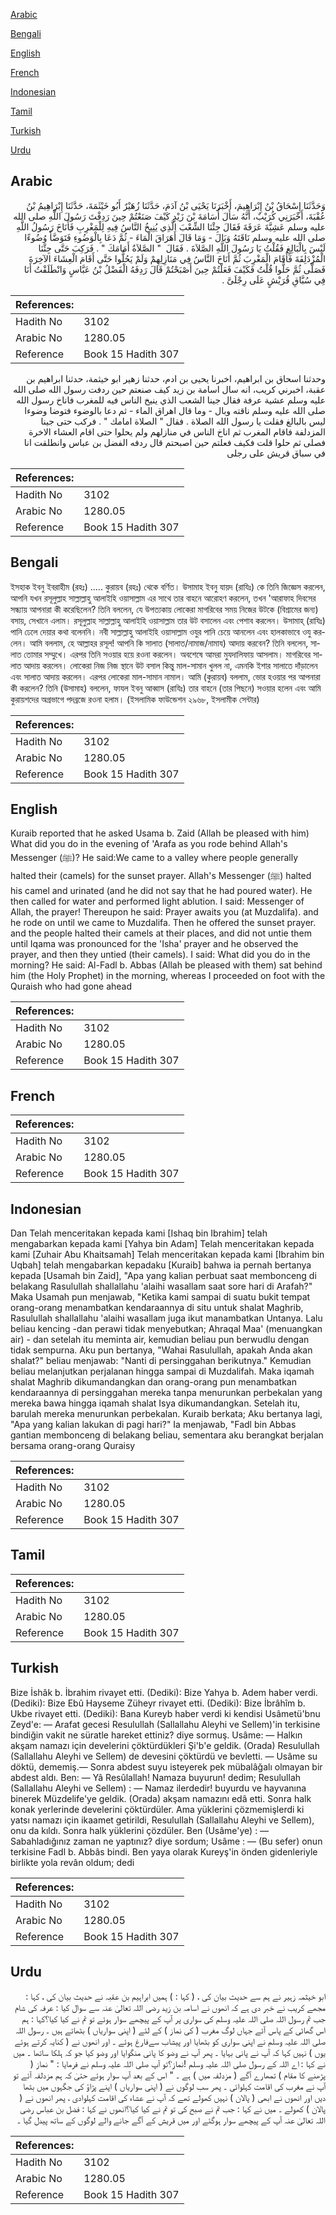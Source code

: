 [Arabic](#arabic)

[Bengali](#bengali)

[English](#english)

[French](#french)

[Indonesian](#indonesian)

[Tamil](#tamil)

[Turkish](#turkish)

[Urdu](#urdu)

## Arabic


<div dir="rtl" lang="ar" style={{fontSize:'larger',backgroundColor:'#f8f9fa',padding:20}}>
وَحَدَّثَنَا إِسْحَاقُ بْنُ إِبْرَاهِيمَ، أَخْبَرَنَا يَحْيَى بْنُ آدَمَ، حَدَّثَنَا زُهَيْرٌ أَبُو خَيْثَمَةَ، حَدَّثَنَا إِبْرَاهِيمُ بْنُ عُقْبَةَ، أَخْبَرَنِي كُرَيْبٌ، أَنَّهُ سَأَلَ أُسَامَةَ بْنَ زَيْدٍ كَيْفَ صَنَعْتُمْ حِينَ رَدِفْتَ رَسُولَ اللَّهِ صلى الله عليه وسلم عَشِيَّةَ عَرَفَةَ فَقَالَ جِئْنَا الشِّعْبَ الَّذِي يُنِيخُ النَّاسُ فِيهِ لِلْمَغْرِبِ فَأَنَاخَ رَسُولُ اللَّهِ صلى الله عليه وسلم نَاقَتَهُ وَبَالَ - وَمَا قَالَ أَهَرَاقَ الْمَاءَ - ثُمَّ دَعَا بِالْوَضُوءِ فَتَوَضَّأَ وُضُوءًا لَيْسَ بِالْبَالِغِ فَقُلْتُ يَا رَسُولَ اللَّهِ الصَّلاَةَ ‏.‏ فَقَالَ ‏ "‏ الصَّلاَةُ أَمَامَكَ ‏"‏ ‏.‏ فَرَكِبَ حَتَّى جِئْنَا الْمُزْدَلِفَةَ فَأَقَامَ الْمَغْرِبَ ثُمَّ أَنَاخَ النَّاسُ فِي مَنَازِلِهِمْ وَلَمْ يَحُلُّوا حَتَّى أَقَامَ الْعِشَاءَ الآخِرَةَ فَصَلَّى ثُمَّ حَلُّوا قُلْتُ فَكَيْفَ فَعَلْتُمْ حِينَ أَصْبَحْتُمْ قَالَ رَدِفَهُ الْفَضْلُ بْنُ عَبَّاسٍ وَانْطَلَقْتُ أَنَا فِي سُبَّاقِ قُرَيْشٍ عَلَى رِجْلَىَّ ‏.‏
</div>
<div style={{backgroundColor:'#f8f9fa',padding:20, marginBottom: 10}}><table> <thead> <tr> <th>References:</th> <th></th> </tr> </thead> <tbody><tr><td>Hadith No</td><td>3102</td></tr><tr><td>Arabic No</td><td>1280.05</td></tr><tr><td>Reference</td><td>Book 15 Hadith 307</td></tr></tbody></table></div>


<div dir="rtl" lang="ar" style={{fontSize:'larger',backgroundColor:'#f8f9fa',padding:20}}>
وحدثنا اسحاق بن ابراهيم، اخبرنا يحيى بن ادم، حدثنا زهير ابو خيثمة، حدثنا ابراهيم بن عقبة، اخبرني كريب، انه سال اسامة بن زيد كيف صنعتم حين ردفت رسول الله صلى الله عليه وسلم عشية عرفة فقال جينا الشعب الذي ينيخ الناس فيه للمغرب فاناخ رسول الله صلى الله عليه وسلم ناقته وبال - وما قال اهراق الماء - ثم دعا بالوضوء فتوضا وضوءا ليس بالبالغ فقلت يا رسول الله الصلاة . فقال " الصلاة امامك " . فركب حتى جينا المزدلفة فاقام المغرب ثم اناخ الناس في منازلهم ولم يحلوا حتى اقام العشاء الاخرة فصلى ثم حلوا قلت فكيف فعلتم حين اصبحتم قال ردفه الفضل بن عباس وانطلقت انا في سباق قريش على رجلى
</div>
<div style={{backgroundColor:'#f8f9fa',padding:20, marginBottom: 10}}><table> <thead> <tr> <th>References:</th> <th></th> </tr> </thead> <tbody><tr><td>Hadith No</td><td>3102</td></tr><tr><td>Arabic No</td><td>1280.05</td></tr><tr><td>Reference</td><td>Book 15 Hadith 307</td></tr></tbody></table></div>

## Bengali


<div dir="ltr" lang="bn" style={{fontSize:'larger',backgroundColor:'#f8f9fa',padding:20}}>
ইসহাক ইবনু ইবরাহীম (রহঃ) ..... কুরায়ব (রহঃ) থেকে বর্ণিত। উসামাহ ইবনু যায়দ (রাযিঃ) কে তিনি জিজ্ঞেস করলেন, আপনি যখন রসূলুল্লাহ সাল্লাল্লাহু আলাইহি ওয়াসাল্লাম এর সাথে তার বাহনে আরোহণ করলেন, তখন 'আরাফাহ দিবসের সন্ধ্যায় আপনারা কী করেছিলেন? তিনি বললেন, যে উপত্যকায় লোকেরা মাগরিবের সময় নিজের উটকে (বিশ্রামের জন্য) বসায়, সেখানে এলাম। রসূলুল্লাহ সাল্লাল্লাহু আলাইহি ওয়াসাল্লাম তার উট বসালেন এবং পেশাব করলেন। উসামাহ্ (রাযিঃ) পানি ঢেলে দেয়ার কথা বলেননি। নবী সাল্লাল্লাহু আলাইহি ওয়াসাল্লাম ওযুর পানি চেয়ে আনলেন এবং হালকাভাবে ওযু করলেন। আমি বললাম, হে আল্লাহর রসূল! আপনি কি সালাত (সালাত/নামাজ/নামায) আদায় করবেন? তিনি বললেন, সালাত তোমার সম্মুখে। এরপর তিনি সওয়ার হয়ে রওনা করলেন। অবশেষে আমরা মুযদালিফায় আসলাম। মাগরিবের সালাত আদায় করলেন। লোকেরা নিজ নিজ স্থানে উট বসাল কিন্তু মাল-সামান খুলল না, এমনকি ইশার সালাতে দাঁড়ালেন এবং সালাত আদায় করলেন। এরপর লোকেরা মাল-সামান নামাল। আমি (কুরায়ব) বললাম, ভোর হওয়ার পর আপনারা কী করলেন? তিনি (উসামাহ) বললেন, ফাযল ইবনু আব্বাস (রাযিঃ) তার বাহনে (তার পিছনে) সওয়ার হলেন এবং আমি কুরায়শদের অগ্রভাগে পদব্রজে রওনা হলাম। (ইসলামিক ফাউন্ডেশন ২৯৬৮, ইসলামীক সেন্টার)
</div>
<div style={{backgroundColor:'#f8f9fa',padding:20, marginBottom: 10}}><table> <thead> <tr> <th>References:</th> <th></th> </tr> </thead> <tbody><tr><td>Hadith No</td><td>3102</td></tr><tr><td>Arabic No</td><td>1280.05</td></tr><tr><td>Reference</td><td>Book 15 Hadith 307</td></tr></tbody></table></div>

## English


<div dir="ltr" lang="en" style={{fontSize:'larger',backgroundColor:'#f8f9fa',padding:20}}>
Kuraib reported that he asked Usama b. Zaid (Allah be pleased with him) What did you do in the evening of 'Arafa as you rode behind Allah's Messenger (ﷺ)? He said:We came to a valley where people generally halted their (camels) for the sunset prayer. Allah's Messenger (ﷺ) halted his camel and urinated (and he did not say that he had poured water). He then called for water and performed light ablution. I said: Messenger of Allah, the prayer! Thereupon he said: Prayer awaits you (at Muzdalifa). and he rode on until we came to Muzdalifa. Then he offered the sunset prayer. and the people halted their camels at their places, and did not untie them until Iqama was pronounced for the 'Isha' prayer and he observed the prayer, and then they untied (their camels). I said: What did you do in the morning? He said: Al-Fadl b. Abbas (Allah be pleased with them) sat behind him (the Holy Prophet) in the morning, whereas I proceeded on foot with the Quraish who had gone ahead
</div>
<div style={{backgroundColor:'#f8f9fa',padding:20, marginBottom: 10}}><table> <thead> <tr> <th>References:</th> <th></th> </tr> </thead> <tbody><tr><td>Hadith No</td><td>3102</td></tr><tr><td>Arabic No</td><td>1280.05</td></tr><tr><td>Reference</td><td>Book 15 Hadith 307</td></tr></tbody></table></div>

## French


<div dir="ltr" lang="fr" style={{fontSize:'larger',backgroundColor:'#f8f9fa',padding:20}}>

</div>
<div style={{backgroundColor:'#f8f9fa',padding:20, marginBottom: 10}}><table> <thead> <tr> <th>References:</th> <th></th> </tr> </thead> <tbody><tr><td>Hadith No</td><td>3102</td></tr><tr><td>Arabic No</td><td>1280.05</td></tr><tr><td>Reference</td><td>Book 15 Hadith 307</td></tr></tbody></table></div>

## Indonesian


<div dir="ltr" lang="id" style={{fontSize:'larger',backgroundColor:'#f8f9fa',padding:20}}>
Dan Telah menceritakan kepada kami [Ishaq bin Ibrahim] telah mengabarkan kepada kami [Yahya bin Adam] Telah menceritakan kepada kami [Zuhair Abu Khaitsamah] Telah menceritakan kepada kami [Ibrahim bin Uqbah] telah mengabarkan kepadaku [Kuraib] bahwa ia pernah bertanya kepada [Usamah bin Zaid], "Apa yang kalian perbuat saat membonceng di belakang Rasulullah shallallahu 'alaihi wasallam saat sore hari di Arafah?" Maka Usamah pun menjawab, "Ketika kami sampai di suatu bukit tempat orang-orang menambatkan kendaraannya di situ untuk shalat Maghrib, Rasulullah shallallahu 'alaihi wasallam juga ikut manambatkan Untanya. Lalu beliau kencing -dan perawi tidak menyebutkan; Ahraqal Maa' (menuangkan air) - dan setelah itu meminta air, kemudian beliau pun berwudlu dengan tidak sempurna. Aku pun bertanya, "Wahai Rasulullah, apakah Anda akan shalat?" beliau menjawab: "Nanti di persinggahan berikutnya." Kemudian beliau melanjutkan perjalanan hingga sampai di Muzdalifah. Maka iqamah shalat Maghrib dikumandangkan dan orang-orang pun menambatkan kendaraannya di persinggahan mereka tanpa menurunkan perbekalan yang mereka bawa hingga iqamah shalat Isya dikumandangkan. Setelah itu, barulah mereka menurunkan perbekalan. Kuraib berkata; Aku bertanya lagi, "Apa yang kalian lakukan di pagi hari?" Ia menjawab, "Fadl bin Abbas gantian membonceng di belakang beliau, sementara aku berangkat berjalan bersama orang-orang Quraisy
</div>
<div style={{backgroundColor:'#f8f9fa',padding:20, marginBottom: 10}}><table> <thead> <tr> <th>References:</th> <th></th> </tr> </thead> <tbody><tr><td>Hadith No</td><td>3102</td></tr><tr><td>Arabic No</td><td>1280.05</td></tr><tr><td>Reference</td><td>Book 15 Hadith 307</td></tr></tbody></table></div>

## Tamil


<div dir="ltr" lang="ta" style={{fontSize:'larger',backgroundColor:'#f8f9fa',padding:20}}>

</div>
<div style={{backgroundColor:'#f8f9fa',padding:20, marginBottom: 10}}><table> <thead> <tr> <th>References:</th> <th></th> </tr> </thead> <tbody><tr><td>Hadith No</td><td>3102</td></tr><tr><td>Arabic No</td><td>1280.05</td></tr><tr><td>Reference</td><td>Book 15 Hadith 307</td></tr></tbody></table></div>

## Turkish


<div dir="ltr" lang="tr" style={{fontSize:'larger',backgroundColor:'#f8f9fa',padding:20}}>
Bize İshâk b. İbrahim rivayet etti. (Dediki): Bize Yahya b. Adem haber verdi. (Dediki): Bize Ebû Hayseme Züheyr rivayet etti. (Dediki): Bize İbrâhîm b. Ukbe rivayet etti. (Dediki): Bana Kureyb haber verdi ki kendisi Usâmetü'bnu Zeyd'e: — Arafat gecesi Resulullah (Sallallahu Aleyhi ve Sellem)'in terkisine bindiğin vakit ne süratle hareket ettiniz? diye sormuş. Usâme: — Halkın akşam namazı için develerini çöktürdükleri Şi'b'e geldik. (Orada) Resulullah (Sallallahu Aleyhi ve Sellem) de devesini çöktürdü ve bevletti. — Usâme su döktü, dememiş.— Sonra abdest suyu isteyerek pek mübalâğalı olmayan bir abdest aldı. Ben: — Yâ Resûlallah! Namaza buyurun! dedim; Resulullah (Sallallahu Aleyhi ve Sellem) : — Namaz ilerdedir! buyurdu ve hayvanına binerek Müzdelife'ye geldik. (Orada) akşam namazını edâ etti. Sonra halk konak yerlerinde develerini çöktürdüler. Ama yüklerini çözmemişlerdi ki yatsı namazı için ikaamet getirildi, Resulullah (Sallallahu Aleyhi ve Sellem), onu da kıldı. Sonra halk yüklerini çözdüler. Ben (Usâme'ye) : — Sabahladığınız zaman ne yaptınız? diye sordum; Usâme : — (Bu sefer) onun terkisine Fadl b. Abbâs bindi. Ben yaya olarak Kureyş'in önden gidenleriyle birlikte yola revân oldum; dedi
</div>
<div style={{backgroundColor:'#f8f9fa',padding:20, marginBottom: 10}}><table> <thead> <tr> <th>References:</th> <th></th> </tr> </thead> <tbody><tr><td>Hadith No</td><td>3102</td></tr><tr><td>Arabic No</td><td>1280.05</td></tr><tr><td>Reference</td><td>Book 15 Hadith 307</td></tr></tbody></table></div>

## Urdu


<div dir="rtl" lang="ur" style={{fontSize:'larger',backgroundColor:'#f8f9fa',padding:20}}>
ابو خیثمہ زہیر نے ہم سے حدیث بیان کی ، ( کہا : ) ہمیں ابراہیم بن عقبہ نے حدیث بیان کی ، کہا : مجھے کریب نے خبر دی ہے کہ انھوں نے اسامہ بن زید رضی اللہ تعالیٰ عنہ سے سوال کیا : عرفہ کی شام جب تم رسول اللہ صلی اللہ علیہ وسلم کی سواری پر آپ کے پیچھے سوار ہوئے تو تم نے کیا کیا؟کہا : ہم اس گھاٹی کے پاس آئے جہاں لوگ مغرب ( کی نماز ) کے لئے ( اپنی سواریاں ) بٹھاتے ہیں ۔ رسول اللہ صلی اللہ علیہ وسلم نے اپنی سواری کو بٹھایا اور پیشاب سےفارغ ہوئے ۔ اور انھوں نے ( کنایہ کرتے ہوئے یوں ) نہیں کہا کہ آپ نے پانی بہایا ۔ پھر آپ نے وضو کا پانی منگوایا اور وضو کیا جو کہ ہلکا ساتھا ۔ میں نے کہا : اے اللہ کے رسول صلی اللہ علیہ وسلم !نماز؟تو آپ صلی اللہ علیہ وسلم نے فرمایا : " نماز ( پڑھنے کا مقام ) تمھارے آگے ( مزدلفہ میں ) ہے ۔ " اس کے بعد آپ سوار ہوئے حتیٰ کہ ہم مزدلفہ آئے تو آپ نے مغرب کی اقامت کہلوائی ۔ پھر سب لوگوں نے ( اپنی سواریاں ) اپنے پڑاؤ کی جگہوں میں بٹھا دیں اور انھوں نے ابھی ( پالان ) نہیں کھولے تھے کہ آپ نے عشاء کی اقامت کہلوادی ، پھر انھوں نے ( پالان ) کھولے ۔ میں نے کہا : جب تم نے صبح کی تو تم نے کیا کیا؟انھوں نے کہا : فضل بن عباس رضی اللہ تعالیٰ عنہ آپ کے پیچھے سوار ہوگئے اور میں قریش کے آگے جانے والے لوگوں کے ساتھ پیدل گیا ۔
</div>
<div style={{backgroundColor:'#f8f9fa',padding:20, marginBottom: 10}}><table> <thead> <tr> <th>References:</th> <th></th> </tr> </thead> <tbody><tr><td>Hadith No</td><td>3102</td></tr><tr><td>Arabic No</td><td>1280.05</td></tr><tr><td>Reference</td><td>Book 15 Hadith 307</td></tr></tbody></table></div>